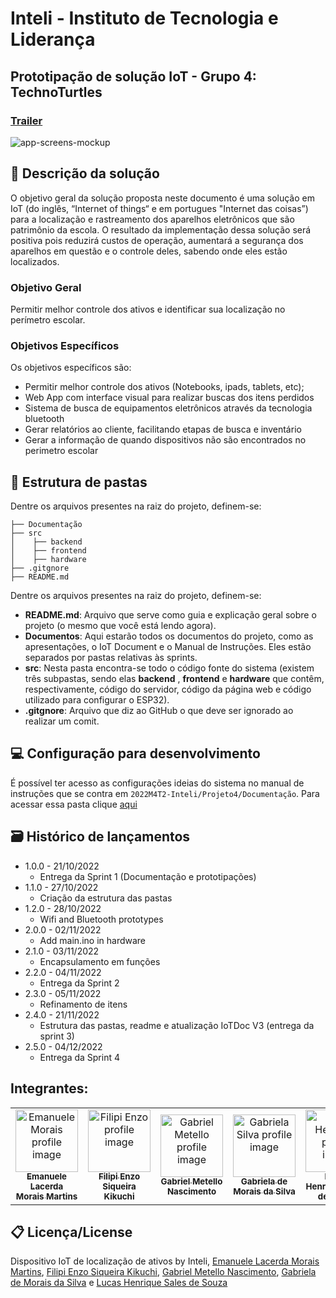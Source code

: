 # Inteli - Instituto de Tecnologia e Liderança 

## Prototipação de solução IoT - Grupo 4: TechnoTurtles

### [Trailer](https://drive.google.com/drive/u/1/folders/16pENRe5XZq0MZlZyZKYqeJDMIh6NIKd3)

<img src="https://user-images.githubusercontent.com/99221221/207127449-d1a57950-26ce-493a-9247-fe4923fd4164.png" alt="app-screens-mockup"/>

## 📝 Descrição da solução

O objetivo geral da solução proposta neste documento é uma solução em IoT (do inglês, “Internet of things“ e em portugues "Internet das coisas”) para a localização e rastreamento dos aparelhos eletrônicos que são patrimônio da escola. O resultado da implementação dessa solução será positiva pois reduzirá custos de operação, aumentará  a segurança dos aparelhos em questão e o controle deles, sabendo onde eles estão localizados.

### Objetivo Geral
Permitir melhor controle dos ativos e identificar sua localização no perímetro escolar.
  
### Objetivos Específicos 
Os objetivos específicos são:
- Permitir melhor controle dos ativos (Notebooks, ipads, tablets, etc); 
- Web App com interface visual para realizar buscas dos itens perdidos
- Sistema de busca de equipamentos eletrônicos através da tecnologia bluetooth 
- Gerar relatórios ao cliente, facilitando etapas de busca e inventário
- Gerar a informação de quando dispositivos não são encontrados no perimetro escolar


## 📁 Estrutura de pastas

Dentre os arquivos presentes na raiz do projeto, definem-se:

```
├── Documentação
├── src
│    ├── backend
│    ├── frontend
│    ├── hardware
├── .gitgnore
├── README.md
```

Dentre os arquivos presentes na raiz do projeto, definem-se:
<ul>
    <li> <b>README.md</b>: Arquivo que serve como guia e explicação geral sobre o projeto (o mesmo que você está lendo agora). </li>
    <li> <b>Documentos</b>: Aqui estarão todos os documentos do projeto, como as apresentações, o IoT Document e o Manual de Instruções. Eles estão separados por pastas relativas às sprints. </li>
    <li> <b>src</b>: Nesta pasta encontra-se todo o código fonte do sistema (existem três subpastas, sendo elas <b>backend</b> , <b>frontend</b> e <b>hardware</b> que contêm, respectivamente, código do servidor, código da página web e código utilizado para configurar o ESP32).
    <li> <b>.gitgnore</b>: Arquivo que diz ao GitHub o que deve ser ignorado ao realizar um comit.
</ul>

## 💻 Configuração para desenvolvimento

É possível ter acesso as configurações ideias do sistema no manual de instruções que se contra em `2022M4T2-Inteli/Projeto4/Documentação`. Para acessar essa pasta clique [aqui](https://github.com/2022M4T2-Inteli/Projeto4/tree/main/Documenta%C3%A7%C3%A3o)

## 🗃 Histórico de lançamentos

* 1.0.0 - 21/10/2022
    * Entrega da Sprint 1 (Documentação e prototipações)
* 1.1.0 - 27/10/2022
    * Criação da estrutura das pastas
* 1.2.0 - 28/10/2022
    * Wifi and Bluetooth prototypes
* 2.0.0 - 02/11/2022
    * Add main.ino in hardware
* 2.1.0 - 03/11/2022
    * Encapsulamento em funções
* 2.2.0 - 04/11/2022
   * Entrega da Sprint 2
* 2.3.0 - 05/11/2022
   * Refinamento de itens
* 2.4.0 - 21/11/2022
   * Estrutura das pastas, readme e atualização IoTDoc V3 (entrega da sprint 3)
* 2.5.0 - 04/12/2022
   * Entrega da Sprint 4
## Integrantes: 
<table>
  <tr>
    <td align="center">
      <a href="https://www.linkedin.com/in/emanuele-morais/">
        <img src="https://avatars.githubusercontent.com/u/99221221?v=4" width="100px;" alt="Emanuele Morais profile image"/><br>
        <sub>
          <b>Emanuele Lacerda Morais Martins</b>
        </sub>
      </a>
    </td>
    <td align="center">
      <a href="https://www.linkedin.com/in/filipi-enzo-siqueira-kikuchi-1811a9213/">
        <img src="https://avatars.githubusercontent.com/u/47116353?v=4" width="100px;" alt="Filipi Enzo profile image"/><br>
        <sub>
          <b>Filipi Enzo Siqueira Kikuchi</b>
        </sub>
      </a>
    </td>
    <td align="center">
      <a href="https://www.linkedin.com/in/gabriel-nascimento-b80933217/">
        <img src="https://avatars.githubusercontent.com/u/99196159?v=4" width="100px;" alt="Gabriel Metello profile image"/><br>
        <sub>
          <b>Gabriel Metello Nascimento</b>
        </sub>
      </a>
    </td>
    <td align="center">
      <a href="https://www.linkedin.com/in/gabriela-de-morais-da-silva-467b29238/">
        <img src="https://avatars.githubusercontent.com/u/99213088?v=4" width="100px;" alt="Gabriela Silva profile image"/><br>
        <sub>
          <b>Gabriela de Morais da Silva</b>
        </sub>
      </a>
    </td>
    <td align="center">
      <a href="https://www.linkedin.com/in/lucas-henrique-sales-de-souza/">
        <img src="https://avatars.githubusercontent.com/u/99260684?v=4" width="100px;" alt="Lucas Henrique profile image"/><br>
        <sub>
          <b>Lucas Henrique Sales de Souza</b>
        </sub>
      </a>
    </td>
  </tr>
</table> 

## 📋 Licença/License
Dispositivo IoT de localização de ativos by Inteli, <a href="https://www.linkedin.com/in/emanuele-morais/">Emanuele Lacerda Morais Martins</a>, <a href="https://www.linkedin.com/in/filipi-enzo-siqueira-kikuchi-1811a9213/">Filipi Enzo Siqueira Kikuchi</a>, <a href="https://www.linkedin.com/in/gabriel-nascimento-b80933217/">Gabriel Metello Nascimento</a>, <a href="https://www.linkedin.com/in/gabriela-de-morais-da-silva-467b29238/">Gabriela de Morais da Silva</a> e <a href="https://www.linkedin.com/in/lucas-henrique-sales-de-souza/">Lucas Henrique Sales de Souza</a> 

